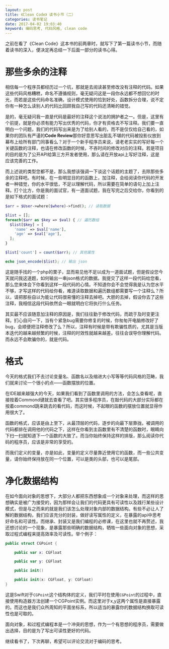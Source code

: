 ```yaml
---
layout: post
title: 《Clean Code》 读书小节（二）
categories: 读书笔记
date: 2017-04-02 19:03:40
keyword: 编码思考, 代码风格, clean code
---
```


之前在看了《Clean Code》这本书的前两章时，就写下了第一篇读书小节，而随着读书的深入，便决定再总结一下后面一部分的读书心得。

# 那些多余的注释
相信每一个程序员都经历过一个坑，那就是去阅读甚至修改没有注释的代码。如果这些代码风格糟糕，命名不遵循规则，毫无疑问这是一段你永远都不想回忆的时光，而若是这些代码命名准确，设计模式使用的恰到好处，函数拆分合理，说不定你有一种怎么读别人的代码比回顾我自己写的代码还清晰的错觉。

是的，毫无疑问我一直是代码是最好的注释这个说法的拥护者之一。但是，这里有个前提，就是你必须有能力写出优秀的代码，你才有资格去不写注释。我们要一直明白一个问题，我们的代码写出来是为了给别人看的，而不是仅仅给自己看的，如果你的团队有严谨的**Code Review**那你好意思写出脏乱不堪的代码被投影仪放到幕布上给所有部门同事看么？对于一个新手程序员来说，请老老实实的写好每一个关键函数的注释，也请在修改函数的时候，不吝时间的修改对应的注释。若是项目的目的是为了公开API给第三方开发者使用，那么请在开放api上写好注释，这是应该完善的工作。

而上述说的类型您都不是，那么我想该强调一下谈这个话题的主题了，去除那些多余的注释吧。有时候，在一些明显目的的函数上，加注释，会给阅读你代码的开发者一种错觉，你的水平很低，不足以理解代码，所以需要在简单的语句上加上注释。打个比方，你是我的面试官，有一道面试题，我在写完之后交给你，你看到的是如下格式的面试题：

```php
$arr = $User->where($where)->find(); // 读取数据

$list = [];
foreach($arr as $key => $val) { // 遍历数组
  $list[$key] = [
    'name' => $val['name'],
    'age' => $val['age'],
  ];
}

$list['count'] = count($arr); // 其他属性

echo json_encode($list); // 输出 json
```

<!--more-->

这是随手找的一个php的栗子，显而易见他不足以成为一道面试题，但是假设您今天就问我这道题，如何输出一串json格式的数据。我提交了这样一段代码给您看，那么您来体会下你看到这样一段代码的心情。不知道你会不会觉得我是认为您水平不够，才写这样的代码给你看，难道读取数据和遍历数组都需要写一个注释么？所以，请把那些自以为能让代码很易懂的注释去掉吧。大胆的去掉，假设你去了这些注释，我相信这段代码依然会一眼就明白它将执行什么任务。

其实最不应该随意加注释的原因是，我们往往勤于修改代码，而疏于及时变更注释。扪心自问一下，当有个紧急bug需要你修复的时候，你匆匆开电脑修改好了bug，会顺便把注释修改了么？所以，注释有时候是带有欺骗性质的，尤其是当版本迭代的越来越频繁的时候，注释的时效性就越来越差。往往会误导你理解代码。而永远不会欺骗你的，就是代码。

# 格式

今天的格式我们不去讨论变量名、函数名以及缩进大小写等等代码风格的范畴，我们就来讨论一个很小的点——函数摆放的位置。

在IDE越来越强大的今天，如果我们看到了函数里调用的方法，会怎么查看呢，直接按着Commond键就去查看了吧。其实很多程序员，在敲代码的大部分实际都在按着commond跳来跳去的看代码，而这时候，不起眼的函数的摆放位置就显得作用很大了。

函数的格式，应该是由上至下，从最顶层的代码，逐步的向最下层靠拢。被调用的代码都排在调用他的代码之下，这样在你看到主函数里有不清楚的函数时，眼睛向下扫一扫就知道下一个函数的大致了。而当你始终保持这样的排版，那么阅读你代码的程序员，应该是非常的享受的。

而我们定义的变量，亦是如此，变量的定义尽量靠近使用它的函数，而一些公共变量，请你始终保持放在同一个位置，可以是类的头部，也可以是尾部。

# 净化数据结构

在如今面向对象的思想下，大部分人都把东西想象成一个对象来处理，而这样的思想确实是被广为接受的，因为那样会让我们的代码更具有可读性以及践行某些设计模式，但是与之而来的就是我们该怎么处理对象内部的数据结构。有些不必让人了解的数据结构，我们应该充分的封装，做好读写属性的定义，在暴露的api中思考好命名和可读性。而继承、封装又是我们编程的必修课，在这里也就不再赘述，我还想讨论的一个现象，是暴露那些明确的数据结构，牺牲一些面向对象的思想，采取过程式编程来提高效率及可读性。举个例子：

```swift
public struct CGPoint {

    public var x: CGFloat

    public var y: CGFloat

    public init()

    public init(x: CGFloat, y: CGFloat)
}
```

这是Swift对于`CGPoint`这个结构体的定义，我们平时在使用`CGPoint`的过程中，直接使用构造器方法创建一个CGPoint实例。而这里对于x,y这两个属性是直接暴露的。而这也是我们众所周知的平面坐标系，所以适当的暴露你的数据结构换取可读性也是可取的。

面向对象，和过程式编程本是一个冲突的思想，作为一个有思想的程序员，需要做出选择，目的是为了写出可读性更好的代码。

继续看书了，下次再聊，希望可以评论交流对于编码的思考。